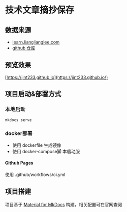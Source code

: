 # 技术文章摘抄保存

## 数据来源

* [learn.lianglianglee.com](https://learn.lianglianglee.com)
* [github 仓库](https://github.com/zhwei820/learn.lianglianglee.com)

## 预览效果

[https://jint233.github.io](https://jint233.github.io/)

## 项目启动&部署方式

### 本地启动

```bash
mkdocs serve
```

### docker部署

* 使用 dockerfile 生成镜像
* 使用 docker-compose脚 本启动服
  
#### Github Pages

使用 .github/workflows/ci.yml

## 项目搭建

项目基于 [Material for MkDocs](https://squidfunk.github.io/mkdocs-material/getting-started/) 构建，相关配置可在官网查阅
